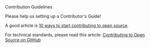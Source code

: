 Contribution Guidelines

Please help us setting up a Contributor's Guide!

A good article is [10 ways to start contributing to open source](http://opensource.com/life/13/4/ten-ways-participate-open-source).

For technical standards, please read this article: [Contributing to Open Source on GitHub](https://guides.github.com/activities/contributing-to-open-source/)